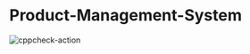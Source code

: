 # Product-Management-System
![cppcheck-action](https://github.com/PreethikaMani/Product-Management-System/workflows/cppcheck-action/badge.svg)
